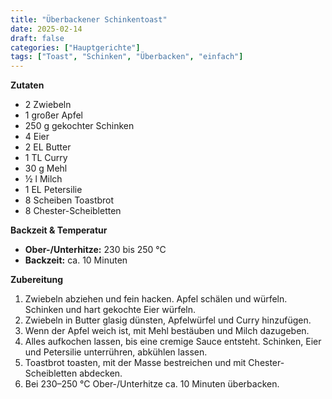 ```yaml
---
title: "Überbackener Schinkentoast"
date: 2025-02-14
draft: false
categories: ["Hauptgerichte"]
tags: ["Toast", "Schinken", "Überbacken", "einfach"]
---
```


<div class="container2col">

  <div class="zutaten">

  **Zutaten**  
  - 2 Zwiebeln  
  - 1 großer Apfel  
  - 250 g gekochter Schinken  
  - 4 Eier  
  - 2 EL Butter  
  - 1 TL Curry  
  - 30 g Mehl  
  - ½ l Milch  
  - 1 EL Petersilie  
  - 8 Scheiben Toastbrot  
  - 8 Chester-Scheibletten  

  **Backzeit & Temperatur**  
  - **Ober-/Unterhitze:** 230 bis 250 °C  
  - **Backzeit:** ca. 10 Minuten  

  </div>

  <div class="zubereitung">

  **Zubereitung**  
  1. Zwiebeln abziehen und fein hacken. Apfel schälen und würfeln. Schinken und hart gekochte Eier würfeln.  
  2. Zwiebeln in Butter glasig dünsten, Apfelwürfel und Curry hinzufügen.  
  3. Wenn der Apfel weich ist, mit Mehl bestäuben und Milch dazugeben.  
  4. Alles aufkochen lassen, bis eine cremige Sauce entsteht. Schinken, Eier und Petersilie unterrühren, abkühlen lassen.  
  5. Toastbrot toasten, mit der Masse bestreichen und mit Chester-Scheibletten abdecken.  
  6. Bei 230–250 °C Ober-/Unterhitze ca. 10 Minuten überbacken.  

  </div>

</div>
